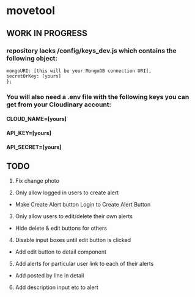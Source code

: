 # movetool

## WORK IN PROGRESS

### repository lacks /config/keys_dev.js which contains the following object:

```module.exports = {
mongoURI: [this will be your MongoDB connection URI],
secretOrKey: [yours]
};
```

### You will also need a .env file with the following keys you can get from your Cloudinary account:

#### CLOUD_NAME=[yours]

#### API_KEY=[yours]

#### API_SECRET=[yours]

## TODO

1. Fix change photo

2. Only allow logged in users to create alert

- Make Create Alert button Login to Create Alert Button

3. Only allow users to edit/delete their own alerts

- Hide delete & edit buttons for others

4. Disable input boxes until edit button is clicked

- Add edit button to detail component

5. Add alerts for particular user link to each of their alerts

- Add posted by line in detail

6. Add description input etc to alert
